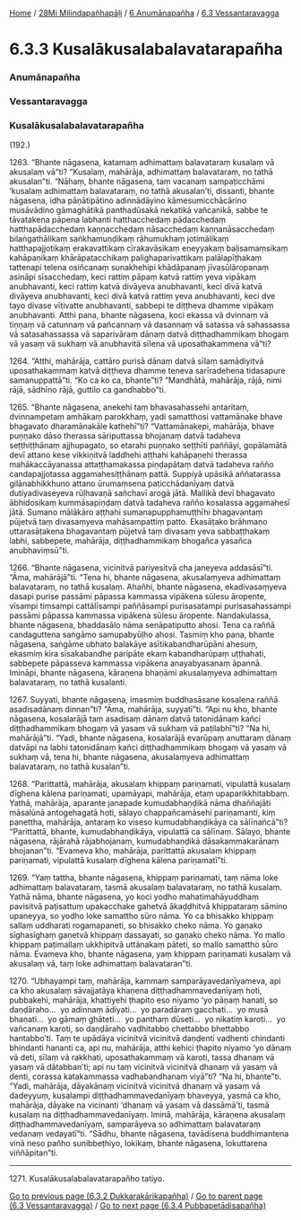 
[Home](/) / [28Mi Milindapañhapāḷi](../../../28Mi.md) / [6 Anumānapañha](../../6.md) / [6.3 Vessantaravagga](../6.3.md)

# 6.3.3 Kusalākusalabalavatarapañha

### Anumānapañha

### Vessantaravagga

### Kusalākusalabalavatarapañha

(192.)

1263\. “Bhante nāgasena, katamaṃ adhimattaṃ balavataraṃ kusalaṃ vā akusalaṃ vā”ti? “Kusalaṃ, mahārāja, adhimattaṃ balavataraṃ, no tathā akusalan”ti. “Nāhaṃ, bhante nāgasena, taṃ vacanaṃ sampaṭicchāmi ‘kusalaṃ adhimattaṃ balavataraṃ, no tathā akusalan’ti, dissanti, bhante nāgasena, idha pāṇātipātino adinnādāyino kāmesumicchācārino musāvādino gāmaghātikā panthadūsakā nekatikā vañcanikā, sabbe te tāvatakena pāpena labhanti hatthacchedaṃ pādacchedaṃ hatthapādacchedaṃ kaṇṇacchedaṃ nāsacchedaṃ kaṇṇanāsacchedaṃ bilaṅgathālikaṃ saṅkhamuṇḍikaṃ rāhumukhaṃ jotimālikaṃ hatthapajjotikaṃ erakavattikaṃ cīrakavāsikaṃ eṇeyyakaṃ baḷisamaṃsikaṃ kahāpaṇikaṃ khārāpatacchikaṃ palighaparivattikaṃ palālapīṭhakaṃ tattenapi telena osiñcanaṃ sunakhehipi khādāpanaṃ jīvasūlāropanaṃ asināpi sīsacchedaṃ, keci rattiṃ pāpaṃ katvā rattiṃ yeva vipākaṃ anubhavanti, keci rattiṃ katvā divāyeva anubhavanti, keci divā katvā divāyeva anubhavanti, keci divā katvā rattiṃ yeva anubhavanti, keci dve tayo divase vītivatte anubhavanti, sabbepi te diṭṭheva dhamme vipākaṃ anubhavanti. Atthi pana, bhante nāgasena, koci ekassa vā dvinnaṃ vā tiṇṇaṃ vā catunnaṃ vā pañcannaṃ vā dasannaṃ vā satassa vā sahassassa vā satasahassassa vā saparivāraṃ dānaṃ datvā diṭṭhadhammikaṃ bhogaṃ vā yasaṃ vā sukhaṃ vā anubhavitā sīlena vā uposathakammena vā”ti?

1264\. “Atthi, mahārāja, cattāro purisā dānaṃ datvā sīlaṃ samādiyitvā uposathakammaṃ katvā diṭṭheva dhamme teneva sarīradehena tidasapure samanuppattā”ti. “Ko ca ko ca, bhante”ti? “Mandhātā, mahārāja, rājā, nimi rājā, sādhīno rājā, guttilo ca gandhabbo”ti.

1265\. “Bhante nāgasena, anekehi taṃ bhavasahassehi antaritaṃ, dvinnampetaṃ amhākaṃ parokkhaṃ, yadi samatthosi vattamānake bhave bhagavato dharamānakāle kathehī”ti? “Vattamānakepi, mahārāja, bhave puṇṇako dāso therassa sāriputtassa bhojanaṃ datvā tadaheva seṭṭhiṭṭhānaṃ ajjhupagato, so etarahi puṇṇako seṭṭhīti paññāyi, gopālamātā devī attano kese vikkiṇitvā laddhehi aṭṭhahi kahāpaṇehi therassa mahākaccāyanassa attaṭṭhamakassa piṇḍapātaṃ datvā tadaheva rañño candapajjotassa aggamahesiṭṭhānaṃ pattā. Suppiyā upāsikā aññatarassa gilānabhikkhuno attano ūrumaṃsena paṭicchādanīyaṃ datvā dutiyadivaseyeva rūḷhavaṇā sañchavī arogā jātā. Mallikā devī bhagavato ābhidosikaṃ kummāsapiṇḍaṃ datvā tadaheva rañño kosalassa aggamahesī jātā. Sumano mālākāro aṭṭhahi sumanapupphamuṭṭhīhi bhagavantaṃ pūjetvā taṃ divasaṃyeva mahāsampattiṃ patto. Ekasāṭako brāhmaṇo uttarasāṭakena bhagavantaṃ pūjetvā taṃ divasaṃ yeva sabbaṭṭhakaṃ labhi, sabbepete, mahārāja, diṭṭhadhammikaṃ bhogañca yasañca anubhaviṃsū”ti.

1266\. “Bhante nāgasena, vicinitvā pariyesitvā cha janeyeva addasāsī”ti. “Āma, mahārājā”ti. “Tena hi, bhante nāgasena, akusalaṃyeva adhimattaṃ balavataraṃ, no tathā kusalaṃ. Ahañhi, bhante nāgasena, ekadivasaṃyeva dasapi purise passāmi pāpassa kammassa vipākena sūlesu āropente, vīsampi tiṃsampi cattālīsampi paññāsampi purisasatampi purisasahassampi passāmi pāpassa kammassa vipākena sūlesu āropente. Nandakulassa, bhante nāgasena, bhaddasālo nāma senāpatiputto ahosi. Tena ca raññā candaguttena saṅgāmo samupabyūḷho ahosi. Tasmiṃ kho pana, bhante nāgasena, saṅgāme ubhato balakāye asītikabandharūpāni ahesuṃ, ekasmiṃ kira sīsakabandhe paripāte ekaṃ kabandharūpaṃ uṭṭhahati, sabbepete pāpasseva kammassa vipākena anayabyasanaṃ āpannā. Imināpi, bhante nāgasena, kāraṇena bhaṇāmi akusalaṃyeva adhimattaṃ balavataraṃ, no tathā kusalanti.

1267\. Suyyati, bhante nāgasena, imasmiṃ buddhasāsane kosalena raññā asadisadānaṃ dinnan”ti? “Āma, mahārāja, suyyatī”ti. “Api nu kho, bhante nāgasena, kosalarājā taṃ asadisaṃ dānaṃ datvā tatonidānaṃ kañci diṭṭhadhammikaṃ bhogaṃ vā yasaṃ vā sukhaṃ vā paṭilabhī”ti? “Na hi, mahārājā”ti. “Yadi, bhante nāgasena, kosalarājā evarūpaṃ anuttaraṃ dānaṃ datvāpi na labhi tatonidānaṃ kañci diṭṭhadhammikaṃ bhogaṃ vā yasaṃ vā sukhaṃ vā, tena hi, bhante nāgasena, akusalaṃyeva adhimattaṃ balavataraṃ, no tathā kusalan”ti.

1268\. “Parittattā, mahārāja, akusalaṃ khippaṃ pariṇamati, vipulattā kusalaṃ dīghena kālena pariṇamati, upamāyapi, mahārāja, etaṃ upaparikkhitabbaṃ. Yathā, mahārāja, aparante janapade kumudabhaṇḍikā nāma dhaññajāti māsalūnā antogehagatā hoti, sālayo chappañcamāsehi pariṇamanti, kiṃ panettha, mahārāja, antaraṃ ko viseso kumudabhaṇḍikāya ca sālīnañcā”ti? “Parittattā, bhante, kumudabhaṇḍikāya, vipulattā ca sālīnaṃ. Sālayo, bhante nāgasena, rājārahā rājabhojanaṃ, kumudabhaṇḍikā dāsakammakarānaṃ bhojanan”ti. “Evameva kho, mahārāja, parittattā akusalaṃ khippaṃ pariṇamati, vipulattā kusalaṃ dīghena kālena pariṇamatī”ti.

1269\. “Yaṃ tattha, bhante nāgasena, khippaṃ pariṇamati, taṃ nāma loke adhimattaṃ balavataraṃ, tasmā akusalaṃ balavataraṃ, no tathā kusalaṃ. Yathā nāma, bhante nāgasena, yo koci yodho mahatimahāyuddhaṃ pavisitvā paṭisattuṃ upakacchake gahetvā ākaḍḍhitvā khippataraṃ sāmino upaneyya, so yodho loke samattho sūro nāma. Yo ca bhisakko khippaṃ sallaṃ uddharati rogamapaneti, so bhisakko cheko nāma. Yo gaṇako sīghasīghaṃ gaṇetvā khippaṃ dassayati, so gaṇako cheko nāma. Yo mallo khippaṃ paṭimallaṃ ukkhipitvā uttānakaṃ pāteti, so mallo samattho sūro nāma. Evameva kho, bhante nāgasena, yaṃ khippaṃ pariṇamati kusalaṃ vā akusalaṃ vā, taṃ loke adhimattaṃ balavataran”ti.

1270\. “Ubhayampi taṃ, mahārāja, kammaṃ samparāyavedanīyameva, api ca kho akusalaṃ sāvajjatāya khaṇena diṭṭhadhammavedanīyaṃ hoti, pubbakehi, mahārāja, khattiyehi ṭhapito eso niyamo ‘yo pāṇaṃ hanati, so daṇḍāraho…  yo adinnaṃ ādiyati…  yo paradāraṃ gacchati…  yo musā bhaṇati…  yo gāmaṃ ghāteti…  yo panthaṃ dūseti…  yo nikatiṃ karoti…  yo vañcanaṃ karoti, so daṇḍāraho vadhitabbo chettabbo bhettabbo hantabbo’ti. Taṃ te upādāya vicinitvā vicinitvā daṇḍenti vadhenti chindanti bhindanti hananti ca, api nu, mahārāja, atthi kehici ṭhapito niyamo ‘yo dānaṃ vā deti, sīlaṃ vā rakkhati, uposathakammaṃ vā karoti, tassa dhanaṃ vā yasaṃ vā dātabban’ti; api nu taṃ vicinitvā vicinitvā dhanaṃ vā yasaṃ vā denti, corassa katakammassa vadhabandhanaṃ viyā”ti? “Na hi, bhante”ti. “Yadi, mahārāja, dāyakānaṃ vicinitvā vicinitvā dhanaṃ vā yasaṃ vā dadeyyuṃ, kusalampi diṭṭhadhammavedanīyaṃ bhaveyya, yasmā ca kho, mahārāja, dāyake na vicinanti ‘dhanaṃ vā yasaṃ vā dassāmā’ti, tasmā kusalaṃ na diṭṭhadhammavedanīyaṃ. Iminā, mahārāja, kāraṇena akusalaṃ diṭṭhadhammavedanīyaṃ, samparāyeva so adhimattaṃ balavataraṃ vedanaṃ vedayatī”ti. “Sādhu, bhante nāgasena, tavādisena buddhimantena vinā neso pañho sunibbeṭhiyo, lokikaṃ, bhante nāgasena, lokuttarena viññāpitan”ti.

---

1271\. Kusalākusalabalavatarapañho tatiyo.



[Go to previous page (6.3.2 Dukkarakārikapañha)](6.3.2.md) / [Go to parent page (6.3 Vessantaravagga)](../6.3.md) / [Go to next page (6.3.4 Pubbapetādisapañha)](6.3.4.md)



